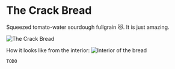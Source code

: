 # The Crack Bread

Squeezed tomato-water sourdough fullgrain 😻. It is just amazing.

![The Crack Bread](https://i.imgur.com/FiadA6b.jpg)

How it looks like from the interior:
![Interior of the bread](https://i.imgur.com/Z2vddlM.jpg)

`TODO`
